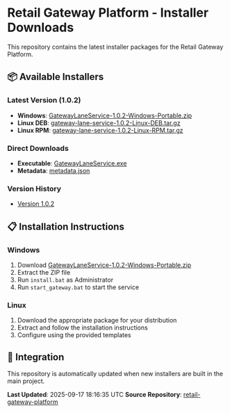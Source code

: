 # Retail Gateway Platform - Installer Downloads

This repository contains the latest installer packages for the Retail Gateway Platform.

## 📦 Available Installers

### Latest Version (1.0.2)
- **Windows**: [GatewayLaneService-1.0.2-Windows-Portable.zip](packages/windows/GatewayLaneService-1.0.2-Windows-Portable.zip)
- **Linux DEB**: [gateway-lane-service-1.0.2-Linux-DEB.tar.gz](packages/linux/gateway-lane-service-1.0.2-Linux-DEB.tar.gz)
- **Linux RPM**: [gateway-lane-service-1.0.2-Linux-RPM.tar.gz](packages/linux/gateway-lane-service-1.0.2-Linux-RPM.tar.gz)

### Direct Downloads
- **Executable**: [GatewayLaneService.exe](gateway-service/latest/GatewayLaneService.exe)
- **Metadata**: [metadata.json](gateway-service/latest/metadata.json)

### Version History
- [Version 1.0.2](gateway-service/1.0.2/)

## 📋 Installation Instructions

### Windows
1. Download [GatewayLaneService-1.0.2-Windows-Portable.zip](packages/windows/GatewayLaneService-1.0.2-Windows-Portable.zip)
2. Extract the ZIP file
3. Run `install.bat` as Administrator
4. Run `start_gateway.bat` to start the service

### Linux
1. Download the appropriate package for your distribution
2. Extract and follow the installation instructions
3. Configure using the provided templates

## 🔗 Integration

This repository is automatically updated when new installers are built in the main project.

**Last Updated**: 2025-09-17 18:16:35 UTC
**Source Repository**: [retail-gateway-platform](https://github.com/sweet-spoter/retail-gateway-platform)
